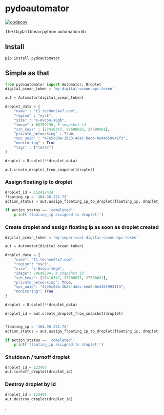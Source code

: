 # pydoautomator

[![codecov](https://codecov.io/gh/christian-hawk/pydoautomator/branch/master/graph/badge.svg)](https://codecov.io/gh/christian-hawk/pydoautomator)

The Digital Ocean python automation lib

## Install

`pip install pydoautomator`

## Simple as that

``` python
from pydoautomator import Automator, Droplet
digital_ocean_token = 'my-digital-ocean-api-token'

aut = Automator(digital_ocean_token)

droplet_data = {
    "name" : "t1.techno24x7.com",
    "region" : "nyc1",
    "size" : "s-8vcpu-16gb",
    "image" : 68259296, # snapshot id
    "ssh_keys" : [27410347, 27608055, 27590881],
    "private_networking" : True,
    "vpc_uuid" : "47e5c00a-2b23-4dac-bed4-0e44659941f3",
    "monitoring" : True
    "tags" : ["tests"]
}

droplet = Droplet(**droplet_data)

aut.create_droplet_from_snapshot(droplet)

```

### Assign floating ip to droplet

```python
droplet_id = 152412424
floating_ip = '164.90.252.72'
action_status = aut.assign_floating_ip_to_droplet(floating_ip, droplet_id)

if action_status == 'completed':
    print('floating_ip assigned to droplet!')
```

### Create droplet and assign floating ip as soon as droplet created

```python
digital_ocean_token = 'my-super-cool-digital-ocean-api-token'

aut = Automator(digital_ocean_token)

droplet_data = {
    "name": "t1.techno24x7.com",
    "region": "nyc1",
    "size": "s-8vcpu-16gb",
    "image": 70649304, # snapshot id
    "ssh_keys": [27410347, 27608055, 27590881],
    "private_networking": True,
    "vpc_uuid": "47e5c00a-2b23-4dac-bed4-0e44659941f3",
    "monitoring": True
}

droplet = Droplet(**droplet_data)

droplet_id = aut.create_droplet_from_snapshot(droplet)


floating_ip = '164.90.252.72'
action_status = aut.assign_floating_ip_to_droplet(floating_ip, droplet_id)

if action_status == 'completed':
    print('floating_ip assigned to droplet!')
```

### Shutdown / turnoff droplet

```python
droplet_id = 123456
aut.turnoff_droplet(droplet_id)
```

### Destroy droplet by id

```python
droplet_id = 123456
aut.destroy_droplet(droplet_id)
```

.
